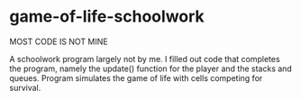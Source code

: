 # game-of-life-schoolwork

MOST CODE IS NOT MINE

A schoolwork program largely not by me. I filled out code that completes the program, namely the update() function for the player and the stacks and queues. 
Program simulates the game of life with cells competing for survival.
